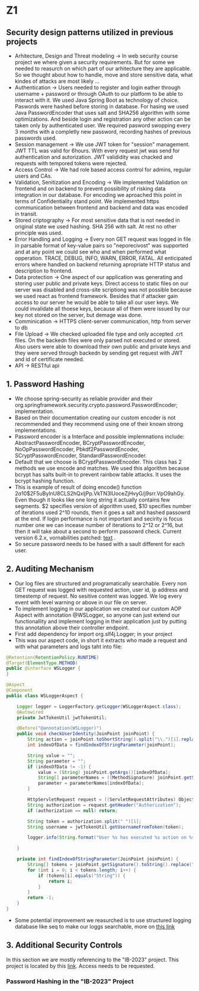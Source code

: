 # Z1

## Security design patterns utilized in previous projects
- Arhitecture, Design and Threat modeling -> In web security course project we where given a security requirements. But for some we needed to reasurch on which part of our arhitecture they are applicable. So we thought about how to handle, move and store sensitive data, what kindes of attacks are most likely ...
- Authentication -> Users needed to register and login eather through username + password or through OAuth to our platform to be able to interact with it. We used Java Spring Boot as technology of choice. Paswords were hashed before storing in database. For hasing we used Java PasswordEncoder that uses salt and SHA256 algorithm with some optimizations. And beside login and registration any other action can be taken only by authenticated user. We required pasword swopping every 3 months with a completly new password, recording hashes of previous passwords used.
- Session management -> We use JWT token for "session" management. JWT TTL was valid for 6hours. With every request jwt was send for authentication and autorization. JWT valididity was chacked and requests with tempored tokens were rejected.
- Access Control -> We had role based access control for admins, regular users and CAs.
- Validation, Senitization and Encoding -> We implemented Validation on frontend and on backend to prevent possibility of risking data integration in our database. For encoding we aproached this point in terms of Confidentiality stand point. We implemented https communication between frontend and backend and data was encoded in transit.
- Stored criptography -> For most sensitive data that is not needed in original state we used hashing. SHA 256 with salt. At rest no other principle was used.
- Error Handling and Logging -> Every non GET request was logged in file in parsable format of key-value pairs so "neporecivost" was supported and at any point we could see who and when performed what opperation. TRACE, DEBUG, INFO, WARN, ERROR, FATAL. All enticipated errors where handled on backend returning apropriate HTTP status and description to frontend.
- Data protection -> One aspect of our application was generating and storing user public and private keys. Direct access to static files on our server was disabled and cross-site scriptiong was not possible because we used react as frontend framework. Besides that if attacker gain access to our server he would be able to take all our user keys. We could invalidate all thoese keys, because all of them were issued by our key not stored on the server, but demage was done. 
- Comminication -> HTTPS client-server communication, http from server to db
- File Upload -> We checked uploaded file type and only accepted .crt files. On the backedn files were only parsed not executed or stored. Also users were able to download their own public and private keys and they were served through backedn by sending get request with JWT and id of certificate needed.
- API -> RESTful api 

## 1. Password Hashing
- We choose spring-security as reliable provider and their org.springframework.security.crypto.password.PasswordEncoder; implementation.
- Based on their documentation creating our custom encoder is not recommended and they recommend using one of their known strong implementations.
- Password encoder is a Interface and possible implemnations include: AbstractPasswordEncoder, BCryptPasswordEncoder, NoOpPasswordEncoder, Pbkdf2PasswordEncoder, SCryptPasswordEncoder, StandardPasswordEncoder.
- Default that we choose is  BCryptPasswordEncoder. This class has 2 methods we use encode and matches. We used this algorithm because bcrypt has salts built-in to prevent rainbow table attacks. It uses the bcrypt hashing function.
- This is example of result of doing encode() function $2a$10$2F5uBylnU8CLS2hQxljPp.VkTN3lUoceZjHvyG/j9srr.VpO9ahGy. Even though it looks like one long string it actually contains few segments. $2 specifies version of algorithm used, $10 specifies number of iterations used 2^10 rounds, then it goes a salt and hashed passowrd at the end. If login performance is not important and secirity is focus number one we can incease number of iterations to 2^12 or 2^16, but then it will take about a second to perform passowrd check. Current version 6.2.x, vornabilities patched: [text](https://security.snyk.io/package/maven/org.springframework.security:spring-security-crypto/5.5.3) .
- So secure password needs to be hased with a sault different for each user.

## 2. Auditing Mechanism

- Our log files are structured and programatically searchable. Every non GET request was logged with requested action, user id, ip address and timestemp of request. No sesitive content was logged. We log every event with level warning or above in our file on server.
- To implement logging in our application we created our custom AOP Aspect with annotation @WSLogger, so anyone can just extend our functionallity and implement logging in their application just by putting this annotation above their controller endpoint.
- First add dependency for import org.slf4j.Logger; in your project
- This was our aspect code, in short it extracts who made a request and with what parameters and logs taht into file:
```java
@Retention(RetentionPolicy.RUNTIME)
@Target(ElementType.METHOD)
public @interface WSLogger {
}
```
```java
@Aspect
@Component
public class WSLoggerAspect {

    Logger logger = LoggerFactory.getLogger(WSLoggerAspect.class);
    @Autowired
    private JwtTokenUtil jwtTokenUtil;

    @Before("@annotation(WSLogger)")
    public void checkUserIdentity(JoinPoint joinPoint) {
        String action = joinPoint.toShortString().split("\\.")[1].replace("(", "");
        int indexOfData = findIndexOfStringParameter(joinPoint);

        String value = "";
        String parameter = "";
        if (indexOfData != -1) {
            value = (String) joinPoint.getArgs()[indexOfData];
            String[] parameterNames = ((MethodSignature) joinPoint.getSignature()).getParameterNames();
            parameter = parameterNames[indexOfData];
        }

        HttpServletRequest request = ((ServletRequestAttributes) Objects.requireNonNull(RequestContextHolder.getRequestAttributes())).getRequest();
        String authorization = request.getHeader("Authorization");
        if (authorization == null) return;

        String token = authorization.split(" ")[1];
        String username = jwtTokenUtil.getUsernameFromToken(token);

        logger.info(String.format("User %s has executed %s action on %s %s", username, action, value, parameter));

    }

    private int findIndexOfStringParameter(JoinPoint joinPoint) {
        String[] tokens = joinPoint.getSignature().toString().replace(")", "").split("\\(")[1].split(",");
        for (int i = 0; i < tokens.length; i++) {
            if (tokens[i].equals("String")) {
                return i;
            }
        }
        return -1;
    }
}
```
- Some potential improvement we reasurched is to use structured logging database like seq to make our loggs searchable, more on [this link](https://docs.datalust.co/docs/using-java)

## 3. Additional Security Controls

In this section we are mostly referencing to the "IB-2023" project.
This project is located by this [link](https://github.com/Anja0906/IB-2023).
Access needs to be requested.

### Password Hashing in the "IB-2023" Project


